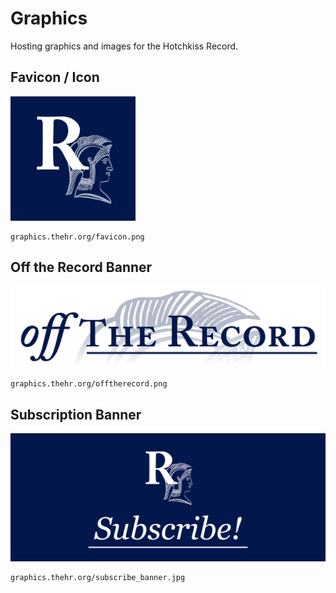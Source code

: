 # Graphics
Hosting graphics and images for the Hotchkiss Record. 

## Favicon / Icon
<img src="favicon.png" alt="Navy Background Square Icon" width="200"/>

    graphics.thehr.org/favicon.png

## Off the Record Banner
![Off the Record Banner](offtherecord.png)

    graphics.thehr.org/offtherecord.png

## Subscription Banner
![Subscription Banner](subscribe_banner.jpg)

    graphics.thehr.org/subscribe_banner.jpg
